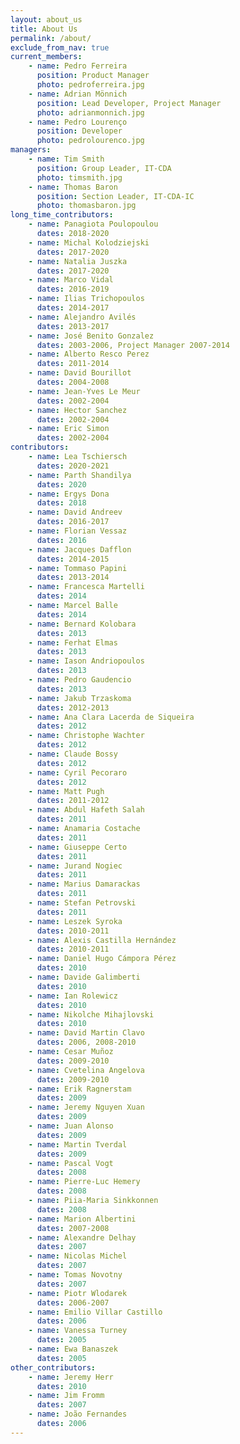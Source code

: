 ```yaml
---
layout: about_us
title: About Us
permalink: /about/
exclude_from_nav: true
current_members:
    - name: Pedro Ferreira
      position: Product Manager
      photo: pedroferreira.jpg
    - name: Adrian Mönnich
      position: Lead Developer, Project Manager
      photo: adrianmonnich.jpg
    - name: Pedro Lourenço
      position: Developer
      photo: pedrolourenco.jpg
managers:
    - name: Tim Smith
      position: Group Leader, IT-CDA
      photo: timsmith.jpg
    - name: Thomas Baron
      position: Section Leader, IT-CDA-IC
      photo: thomasbaron.jpg
long_time_contributors:
    - name: Panagiota Poulopoulou
      dates: 2018-2020
    - name: Michal Kolodziejski
      dates: 2017-2020
    - name: Natalia Juszka
      dates: 2017-2020
    - name: Marco Vidal
      dates: 2016-2019
    - name: Ilias Trichopoulos
      dates: 2014-2017
    - name: Alejandro Avilés
      dates: 2013-2017
    - name: José Benito Gonzalez
      dates: 2003-2006, Project Manager 2007-2014
    - name: Alberto Resco Perez
      dates: 2011-2014
    - name: David Bourillot
      dates: 2004-2008
    - name: Jean-Yves Le Meur
      dates: 2002-2004
    - name: Hector Sanchez
      dates: 2002-2004
    - name: Eric Simon
      dates: 2002-2004
contributors:
    - name: Lea Tschiersch
      dates: 2020-2021
    - name: Parth Shandilya
      dates: 2020
    - name: Ergys Dona
      dates: 2018
    - name: David Andreev
      dates: 2016-2017
    - name: Florian Vessaz
      dates: 2016
    - name: Jacques Dafflon
      dates: 2014-2015
    - name: Tommaso Papini
      dates: 2013-2014
    - name: Francesca Martelli
      dates: 2014
    - name: Marcel Balle
      dates: 2014
    - name: Bernard Kolobara
      dates: 2013
    - name: Ferhat Elmas
      dates: 2013
    - name: Iason Andriopoulos
      dates: 2013
    - name: Pedro Gaudencio
      dates: 2013
    - name: Jakub Trzaskoma
      dates: 2012-2013
    - name: Ana Clara Lacerda de Siqueira
      dates: 2012
    - name: Christophe Wachter
      dates: 2012
    - name: Claude Bossy
      dates: 2012
    - name: Cyril Pecoraro
      dates: 2012
    - name: Matt Pugh
      dates: 2011-2012
    - name: Abdul Hafeth Salah
      dates: 2011
    - name: Anamaria Costache
      dates: 2011
    - name: Giuseppe Certo
      dates: 2011
    - name: Jurand Nogiec
      dates: 2011
    - name: Marius Damarackas
      dates: 2011
    - name: Stefan Petrovski
      dates: 2011
    - name: Leszek Syroka
      dates: 2010-2011
    - name: Alexis Castilla Hernández
      dates: 2010-2011
    - name: Daniel Hugo Cámpora Pérez
      dates: 2010
    - name: Davide Galimberti
      dates: 2010
    - name: Ian Rolewicz
      dates: 2010
    - name: Nikolche Mihajlovski
      dates: 2010
    - name: David Martin Clavo
      dates: 2006, 2008-2010
    - name: Cesar Muñoz
      dates: 2009-2010
    - name: Cvetelina Angelova
      dates: 2009-2010
    - name: Erik Ragnerstam
      dates: 2009
    - name: Jeremy Nguyen Xuan
      dates: 2009
    - name: Juan Alonso
      dates: 2009
    - name: Martin Tverdal
      dates: 2009
    - name: Pascal Vogt
      dates: 2008
    - name: Pierre-Luc Hemery
      dates: 2008
    - name: Piia-Maria Sinkkonnen
      dates: 2008
    - name: Marion Albertini
      dates: 2007-2008
    - name: Alexandre Delhay
      dates: 2007
    - name: Nicolas Michel
      dates: 2007
    - name: Tomas Novotny
      dates: 2007
    - name: Piotr Wlodarek
      dates: 2006-2007
    - name: Emilio Villar Castillo
      dates: 2006
    - name: Vanessa Turney
      dates: 2005
    - name: Ewa Banaszek
      dates: 2005
other_contributors:
    - name: Jeremy Herr
      dates: 2010
    - name: Jim Fromm
      dates: 2007
    - name: João Fernandes
      dates: 2006
---
```

